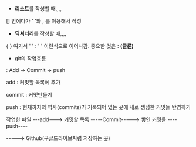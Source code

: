 - **리스트**를 작성할 때,,,,

[] 안에다가 ' '와 , 를 이용해서 작성

- **딕셔너리**를 작성할 때,,,,

{ } 여기서 ' ' : ' ' 이런식으로 이어나감. 중요한 것은     **: (클론)**



- git의 작업흐름

 : Add -> Commit -> push

add : 커밋할 목록에 추가

commit :  커밋만들기

push : 현재까지의 역사(commits)가 기록되어 있는 곳에 새로 생성한 커밋들 반영하기





작업한 파일 ---add---> 커밋할 목록 -----Commit----->  쌓인 커밋들 ----push----

-----> Github(구글드라이브처럼 저장하는 곳)































